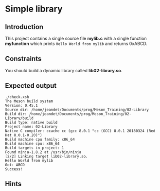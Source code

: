 # Simple library

## Introduction
This project contains a single source file **mylib.c** with a single function **myfunction** which prints ```Hello World from mylib``` and returns 0xABCD.

## Constraints 

You should build a dynamic library called **lib02-library.so**.

## Expected output 

```
./check.xsh 
The Meson build system
Version: 0.45.1
Source dir: /home/jeandet/Documents/prog/Meson_Training/02-Library
Build dir: /home/jeandet/Documents/prog/Meson_Training/02-Library/build
Build type: native build
Project name: 02-Library
Native C compiler: ccache cc (gcc 8.0.1 "cc (GCC) 8.0.1 20180324 (Red Hat 8.0.1-0.20)")
Build machine cpu family: x86_64
Build machine cpu: x86_64
Build targets in project: 1
Found ninja-1.8.2 at /usr/bin/ninja
[2/2] Linking target lib02-library.so.
Hello World from mylib
Got: ABCD
Success!
```

## Hints

